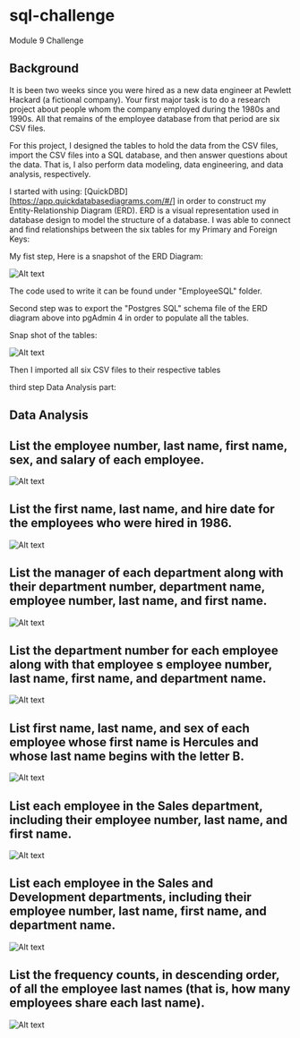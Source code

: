 # sql-challenge
Module 9 Challenge

## Background
It is been two weeks since you were hired as a new data engineer at Pewlett Hackard (a fictional company). Your first major task is to do a research project about people whom the company employed during the 1980s and 1990s. All that remains of the employee database from that period are six CSV files.

For this project, I designed the tables to hold the data from the CSV files, import the CSV files into a SQL database, and then answer questions about the data. That is, I also perform data modeling, data engineering, and data analysis, respectively.




I started with using: [QuickDBD][https://app.quickdatabasediagrams.com/#/] in order to construct my Entity-Relationship Diagram (ERD). ERD is a visual representation used in database design to model the structure of a database. I was able to connect and find relationships between the six tables for my Primary and Foreign Keys:

My fist step, Here is a snapshot of the ERD Diagram:

![Alt text](image.png)


The code used to write it can be found under "EmployeeSQL" folder.


Second step was to export the "Postgres SQL" schema file  of the ERD diagram above into pgAdmin 4 in order to populate all the tables.

Snap shot of the tables:

![Alt text](image-1.png)

Then I imported all six CSV files to their respective tables 

third step Data Analysis part:

## Data Analysis 

## List the employee number, last name, first name, sex, and salary of each employee.


![Alt text](image-2.png)


##  List the first name, last name, and hire date for the employees who were hired in 1986.
![Alt text](image-3.png)


## List the manager of each department along with their department number, department name, employee number, last name, and first name.
![Alt text](image-4.png)


## List the department number for each employee along with that employee s employee number, last name, first name, and department name.
![Alt text](image-5.png)


## List first name, last name, and sex of each employee whose first name is Hercules and whose last name begins with the letter B.
![Alt text](image-6.png)


## List each employee in the Sales department, including their employee number, last name, and first name.
![Alt text](image-7.png)


## List each employee in the Sales and Development departments, including their employee number, last name, first name, and department name.
![Alt text](image-8.png)

## List the frequency counts, in descending order, of all the employee last names (that is, how many employees share each last name).

![Alt text](image-9.png)
